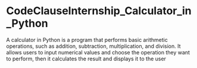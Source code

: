 # CodeClauseInternship_Calculator_in_Python
A calculator in Python is a program that performs basic arithmetic operations, such as addition, subtraction, multiplication, and division. It allows users to input numerical values and choose the operation they want to perform, then it calculates the result and displays it to the user
